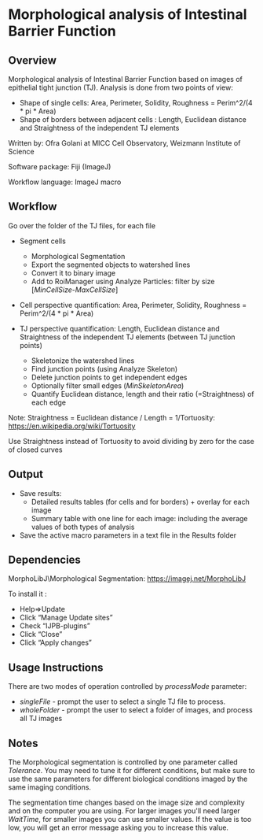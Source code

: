 # Morphological analysis of Intestinal Barrier Function

## Overview

Morphological analysis of Intestinal Barrier Function based on images of epithelial tight junction (TJ).
Analysis is done from two points of view:
- Shape of single cells:  Area, Perimeter, Solidity, Roughness = Perim^2/(4 * pi * Area)
- Shape of borders between adjacent cells : Length, Euclidean distance and Straightness of the independent TJ elements

Written by: Ofra Golani at MICC Cell Observatory, Weizmann Institute of Science

Software package: Fiji (ImageJ)

Workflow language: ImageJ macro

## Workflow

Go over the folder of the TJ files, for each file
- Segment cells
	 + Morphological Segmentation
 	 + Export the segmented objects to watershed lines
 	 + Convert it to binary image
 	 + Add to RoiManager using Analyze Particles: filter by size [*MinCellSize*-*MaxCellSize*]

- Cell perspective quantification: Area, Perimeter, Solidity, Roughness = Perim^2/(4 * pi * Area)
- TJ perspective quantification: Length, Euclidean distance and Straightness of the independent TJ elements (between TJ junction points)
 	 + Skeletonize the watershed lines
 	 + Find junction points (using Analyze Skeleton)
 	 + Delete junction points to get independent edges
 	 + Optionally filter small edges (*MinSkeletonArea*)
 	 + Quantify Euclidean distance, length and their ratio (=Straightness) of each edge

Note: Straightness = Euclidean distance / Length = 1/Tortuosity: https://en.wikipedia.org/wiki/Tortuosity

Use Straightness instead of Tortuosity to avoid dividing by zero for the case of closed curves

## Output

- Save results:
 	+ Detailed results tables (for cells and for borders) + overlay for each image
	+ Summary table with one line for each image: including the average values of both types of analysis
- Save the active macro parameters in a text file in the Results folder

## Dependencies

 MorphoLibJ\Morphological Segmentation: https://imagej.net/MorphoLibJ

 To install it :
 - Help=>Update
 - Click “Manage Update sites”
 - Check “IJPB-plugins”
 - Click “Close”
 - Click “Apply changes”

## Usage Instructions

  There are two modes of operation controlled by *processMode* parameter:
  - *singleFile* - prompt the user to select a single TJ file to process.
  - *wholeFolder* - prompt the user to select a folder of images, and process all TJ images

## Notes

The Morphological segmentation is controlled by one parameter called *Tolerance*.
You may need to tune it for different conditions, but make sure to use the same parameters for different biological conditions imaged by the same imaging conditions.

The segmentation time changes based on the image size and complexity and on the computer you are using. For larger images you'll need larger *WaitTime*, for smaller images you can use smaller values. If the value is too low, you will get an error message asking you to increase this value.
